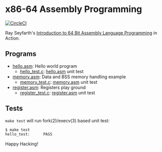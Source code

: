 # x86-64 Assembly Programming

[![CircleCI]](https://circleci.com/gh/keinohguchi/workflows/x86)

Ray Seyfarth's [Introduction to 64 Bit Assembly Language Programming]
in Action.

[CircleCI]: https://circleci.com/gh/keinohguchi/workflows/x86
[Introduction to 64 Bit Assembly Language Programming]: http://rayseyfarth.com/asm/

## Programs

- [hello.asm]: Hello world program
  - [hello_test.c]: [hello.asm] unit test
- [memory.asm]: Data and BSS memory handling example
  - [memory_test.c]: [memory.asm] unit test
- [register.asm]: Registers play ground
  - [register_test.c]: [register.asm] unit test

[hello.asm]: hello.asm
[memory.asm]: mem.asm
[register.asm]: register.asm
[bit.asm]: bit.asm
[hello_test.c]: hello_test.c
[memory_test.c]: mem_test.c
[register_test.c]: register_test.c
[bit_test.c]: bit_test.c

## Tests

`make test` will run fork(2)/execv(3) based unit test:

```sh
$ make test
hello_test:      PASS
```

Happy Hacking!
